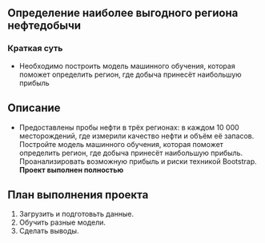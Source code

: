 ## Определение наиболее выгодного региона нефтедобычи

### Краткая суть 

* Необходимо построить модель машинного обучения, которая поможет определить регион, где добыча принесёт наибольшую прибыль

## Описание 

* Предоставлены пробы нефти в трёх регионах: в каждом 10 000 месторождений, где измерили качество нефти и объём её запасов. Постройте модель машинного обучения, которая поможет определить регион, где добыча принесёт наибольшую прибыль. Проанализировать возможную прибыль и риски техникой Bootstrap. **Проект выполнен полностью**

## План выполнения проекта 

1. Загрузить и подготовьть данные.
2. Обучить разные модели.
3. Сделать выводы.

## 
